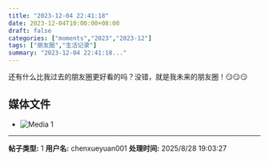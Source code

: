 ```yaml
---
title: "2023-12-04 22:41:18"
date: 2023-12-04T10:00:00+08:00
draft: false
categories: ["moments","2023","2023-12"]
tags: ["朋友圈","生活记录"]
summary: "2023-12-04 22:41:18..."
---
```


还有什么比我过去的朋友圈更好看的吗？
​没错，就是我未来的朋友圈！😏😏😏

## 媒体文件

- ![Media 1](/Moments/photos/2023-12-04/202312042241180.jpg)

---

**帖子类型:** 1
**用户名:** chenxueyuan001
**处理时间:** 2025/8/28 19:03:27